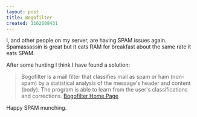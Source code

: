 ```yaml
--- 
layout: post
title: Bogofilter
created: 1162608431
---
```

I, and other people on my server, are having SPAM issues again. Spamassassin is great but it eats RAM for breakfast about the same rate it eats SPAM.

After some hunting I think I have found a solution:
<blockquote>Bogofilter              is a mail filter that classifies mail as spam or ham (non-spam)              by a statistical analysis of the message's header and content (body).              The program is able to learn from the user's classifications and              corrections.
<a href="http://bogofilter.sourceforge.net/">Bogofilter Home Page</a></blockquote>

Happy SPAM munching.
